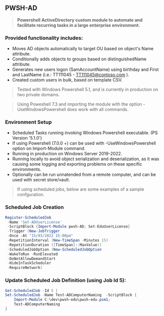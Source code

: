 ## PWSH-AD

> **Powershell ActiveDirectory custom module to automate and facilitate recurring tasks in a large enterprise environment.**

### **Provided functionality includes:**
- Moves AD objects automatically to target OU based on object's Name attribute.
- Conditionally adds objects to groups based on distinguishedName attribute.
- Generates new users logon (SamAccountName) using birthday and First and LastName (i.e.: TT111045 - TT111045@contoso.com ).
- Created custom users in bulk, based on template CSV.

> Tested with Windows Powershell 5.1, and is currently in production on two private domains.

> Using Poweshell 7.3 and importing the module with the option -UseWindowsPowershell does work with all commands.

### **Environment Setup**
- Scheduled Tasks running invoking Windows Powershell executable. (PS Version '5.1.0') 
- If using Powershell (7.0.0 +) can be used with -UseWindowsPowershell option on Import-Module command.
- Running in production on Windows Server 2019-2022.
- Running locally to avoid object serialization and deserialization, as it was causing some logging and exporting problems on these specific environments.
- Optionally can be run unnatended from a remote computer, and can be used with secret store/vault.


> If using scheduled jobs, below are some examples of a sample confguration.

### **Scheduled Job Creation**

```powershell
Register-ScheduledJob 
 -Name 'Set-ADUserLicense' 
 -ScriptBlock {Import-Module pwsh-AD; Set-EduUserLicense} 
 -Trigger (New-JobTrigger 
 -Once -At "15/03/2022 15:00pm" 
 -RepetitionInterval (New-TimeSpan -Minutes 15) 
 -RepetitionDuration ([TimeSpan]::MaxValue)) 
 -ScheduledJobOption (New-ScheduledJobOption 
 -WakeToRun -RunElevated 
 -DoNotAllowDemandStart 
 -HideInTaskScheduler 
 -RequireNetwork)
```

### **Update Scheduled Job Definition (using Job Id 5):**
```powershell
Get-ScheduledJob -Id 5 | 
Set-ScheduledJob -Name Test-ADComputerNaming  -ScriptBlock {
    Import-Module C:\dev\pwsh-edu\pwsh-edu.psm1;
    Test-ADComputerNaming
}
```

